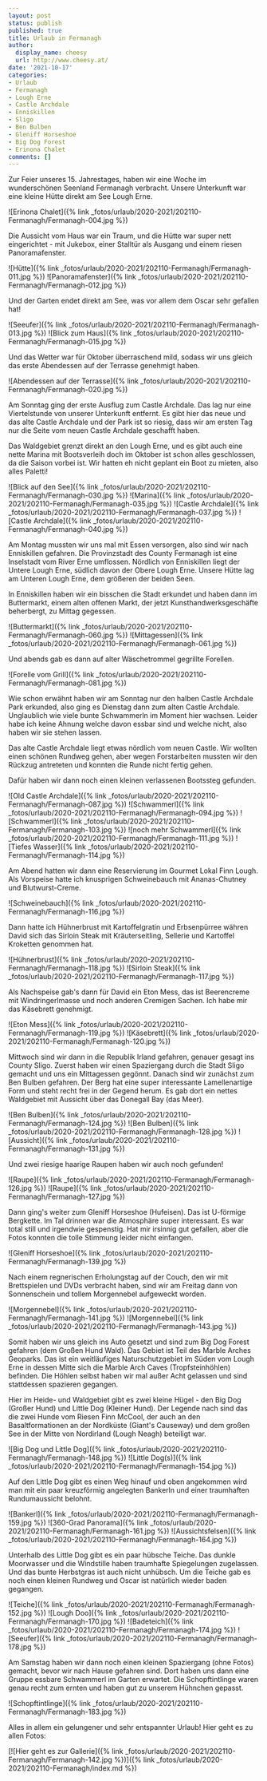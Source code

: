 ```yaml
---
layout: post
status: publish
published: true
title: Urlaub in Fermanagh
author:
  display_name: cheesy
  url: http://www.cheesy.at/
date: '2021-10-17'
categories:
- Urlaub
- Fermanagh
- Lough Erne
- Castle Archdale
- Enniskillen
- Sligo
- Ben Bulben
- Gleniff Horseshoe
- Big Dog Forest
- Erinona Chalet
comments: []
---
```


<!-- Guide to Markdown: https://guides.github.com/features/mastering-markdown/ -->

Zur Feier unseres 15. Jahrestages, haben wir eine Woche im wunderschönen Seenland Fermanagh verbracht. Unsere Unterkunft war eine kleine Hütte direkt am See Lough Erne.

![Erinona Chalet]({% link _fotos/urlaub/2020-2021/202110-Fermanagh/Fermanagh-004.jpg %})

Die Aussicht vom Haus war ein Traum, und die Hütte war super nett eingerichtet - mit Jukebox, einer Stalltür als Ausgang und einem riesen Panoramafenster.

![Hütte]({% link _fotos/urlaub/2020-2021/202110-Fermanagh/Fermanagh-011.jpg %})
![Panoramafenster]({% link _fotos/urlaub/2020-2021/202110-Fermanagh/Fermanagh-012.jpg %})

Und der Garten endet direkt am See, was vor allem dem Oscar sehr gefallen hat!

![Seeufer]({% link _fotos/urlaub/2020-2021/202110-Fermanagh/Fermanagh-013.jpg %})
![Blick zum Haus]({% link _fotos/urlaub/2020-2021/202110-Fermanagh/Fermanagh-015.jpg %})

Und das Wetter war für Oktober überraschend mild, sodass wir uns gleich das erste Abendessen auf der Terrasse genehmigt haben.

![Abendessen auf der Terrasse]({% link _fotos/urlaub/2020-2021/202110-Fermanagh/Fermanagh-020.jpg %})

Am Sonntag ging der erste Ausflug zum Castle Archdale. Das lag nur eine Viertelstunde von unserer Unterkunft entfernt. Es gibt hier das neue und das alte Castle Archdale und der Park ist so riesig, dass wir am ersten Tag nur die Seite vom neuen Castle Archdale geschafft haben.

Das Waldgebiet grenzt direkt an den Lough Erne, und es gibt auch eine nette Marina mit Bootsverleih doch im Oktober ist schon alles geschlossen, da die Saison vorbei ist. Wir hatten eh nicht geplant ein Boot zu mieten, also alles Paletti!

![Blick auf den See]({% link _fotos/urlaub/2020-2021/202110-Fermanagh/Fermanagh-030.jpg %})
![Marina]({% link _fotos/urlaub/2020-2021/202110-Fermanagh/Fermanagh-035.jpg %})
![Castle Archdale]({% link _fotos/urlaub/2020-2021/202110-Fermanagh/Fermanagh-037.jpg %})
![Castle Archdale]({% link _fotos/urlaub/2020-2021/202110-Fermanagh/Fermanagh-040.jpg %})

Am Montag mussten wir uns mal mit Essen versorgen, also sind wir nach Enniskillen gefahren. Die Provinzstadt des County Fermanagh ist eine Inselstadt vom River Erne umflossen. Nördlich von Enniskillen liegt der Untere Lough Erne, südlich davon der Obere Lough Erne. Unsere Hütte lag am Unteren Lough Erne, dem größeren der beiden Seen.

In Enniskillen haben wir ein bisschen die Stadt erkundet und haben dann im Buttermarkt, einem alten offenen Markt, der jetzt Kunsthandwerksgeschäfte beherbergt, zu Mittag gegessen.

![Buttermarkt]({% link _fotos/urlaub/2020-2021/202110-Fermanagh/Fermanagh-060.jpg %})
![Mittagessen]({% link _fotos/urlaub/2020-2021/202110-Fermanagh/Fermanagh-061.jpg %})

Und abends gab es dann auf alter Wäschetrommel gegrillte Forellen.

![Forelle vom Grill]({% link _fotos/urlaub/2020-2021/202110-Fermanagh/Fermanagh-081.jpg %})

Wie schon erwähnt haben wir am Sonntag nur den halben Castle Archdale Park erkunded, also ging es Dienstag dann zum alten Castle Archdale. Unglaublich wie viele bunte Schwammerln im Moment hier wachsen. Leider habe ich keine Ahnung welche davon essbar sind und welche nicht, also haben wir sie stehen lassen.

Das alte Castle Archdale liegt etwas nördlich vom neuen Castle. Wir wollten einen schönen Rundweg gehen, aber wegen Forstarbeiten mussten wir den Rückzug antreteten und konnten die Runde nicht fertig gehen.

Dafür haben wir dann noch einen kleinen verlassenen Bootssteg gefunden.

![Old Castle Archdale]({% link _fotos/urlaub/2020-2021/202110-Fermanagh/Fermanagh-087.jpg %})
![Schwammerl]({% link _fotos/urlaub/2020-2021/202110-Fermanagh/Fermanagh-094.jpg %})
![Schwammerl]({% link _fotos/urlaub/2020-2021/202110-Fermanagh/Fermanagh-103.jpg %})
![noch mehr Schwammerl]({% link _fotos/urlaub/2020-2021/202110-Fermanagh/Fermanagh-111.jpg %})
![Tiefes Wasser]({% link _fotos/urlaub/2020-2021/202110-Fermanagh/Fermanagh-114.jpg %})

Am Abend hatten wir dann eine Reservierung im Gourmet Lokal Finn Lough. Als Vorspeise hatte ich knusprigen Schweinebauch mit Ananas-Chutney und Blutwurst-Creme.

![Schweinebauch]({% link _fotos/urlaub/2020-2021/202110-Fermanagh/Fermanagh-116.jpg %})

Dann hatte ich Hühnerbrust mit Kartoffelgratin und Erbsenpürree währen David sich das Sirloin Steak mit Kräuterseitling, Sellerie und Kartoffel Kroketten genommen hat.

![Hühnerbrust]({% link _fotos/urlaub/2020-2021/202110-Fermanagh/Fermanagh-118.jpg %})
![Sirloin Steak]({% link _fotos/urlaub/2020-2021/202110-Fermanagh/Fermanagh-117.jpg %})

Als Nachspeise gab's dann für David ein Eton Mess, das ist Beerencreme mit Windringerlmasse und noch anderen Cremigen Sachen. Ich habe mir das Käsebrett genehmigt.

![Eton Mess]({% link _fotos/urlaub/2020-2021/202110-Fermanagh/Fermanagh-119.jpg %})
![Käsebrett]({% link _fotos/urlaub/2020-2021/202110-Fermanagh/Fermanagh-120.jpg %})

Mittwoch sind wir dann in die Republik Irland gefahren, genauer gesagt ins County Sligo. Zuerst haben wir einen Spaziergang durch die Stadt Sligo gemacht und uns ein Mittagessen gegönnt. Danach sind wir zunächst zum Ben Bulben gefahren. Der Berg hat eine super interessante Lamellenartige Form und steht recht frei in der Gegend herum. Es gab dort ein nettes Waldgebiet mit Aussicht über das Donegall Bay (das Meer).

![Ben Bulben]({% link _fotos/urlaub/2020-2021/202110-Fermanagh/Fermanagh-124.jpg %})
![Ben Bulben]({% link _fotos/urlaub/2020-2021/202110-Fermanagh/Fermanagh-128.jpg %})
![Aussicht]({% link _fotos/urlaub/2020-2021/202110-Fermanagh/Fermanagh-131.jpg %})

Und zwei riesige haarige Raupen haben wir auch noch gefunden!

![Raupe]({% link _fotos/urlaub/2020-2021/202110-Fermanagh/Fermanagh-126.jpg %})
![Raupe]({% link _fotos/urlaub/2020-2021/202110-Fermanagh/Fermanagh-127.jpg %})

Dann ging's weiter zum Gleniff Horseshoe (Hufeisen). Das ist U-förmige Bergkette. Im Tal drinnen war die Atmosphäre super interessant. Es war total still und irgendwie gespenstig. Hat mir irsinnig gut gefallen, aber die Fotos konnten die tolle Stimmung leider nicht einfangen.

![Gleniff Horseshoe]({% link _fotos/urlaub/2020-2021/202110-Fermanagh/Fermanagh-139.jpg %})

Nach einem regnerischen Erholungstag auf der Couch, den wir mit Brettspielen und DVDs verbracht haben, sind wir am Freitag dann von Sonnenschein und tollem Morgennebel aufgeweckt worden.

![Morgennebel]({% link _fotos/urlaub/2020-2021/202110-Fermanagh/Fermanagh-141.jpg %})
![Morgennebel]({% link _fotos/urlaub/2020-2021/202110-Fermanagh/Fermanagh-143.jpg %})

Somit haben wir uns gleich ins Auto gesetzt und sind zum Big Dog Forest gefahren (dem Großen Hund Wald). Das Gebiet ist Teil des Marble Arches Geoparks. Das ist ein weitläufiges Naturschutzgebiet im Süden vom Lough Erne in dessen Mitte sich die Marble Arch Caves (Tropfsteinhöhlen) befinden. Die Höhlen selbst haben wir mal außer Acht gelassen und sind stattdessen spazieren gegangen.

Hier im Heide- und Waldgebiet gibt es zwei kleine Hügel - den Big Dog (Großer Hund) und Little Dog (Kleiner Hund). Der Legende nach sind das die zwei Hunde vom Riesen Finn McCool, der auch an den Basaltformationen an der Nordküste (Giant's Causeway) und dem großen See in der Mitte von Nordirland (Lough Neagh) beteiligt war.

![Big Dog und Little Dog]({% link _fotos/urlaub/2020-2021/202110-Fermanagh/Fermanagh-148.jpg %})
![Little Dog(s)]({% link _fotos/urlaub/2020-2021/202110-Fermanagh/Fermanagh-154.jpg %})

Auf den Little Dog gibt es einen Weg hinauf und oben angekommen wird man mit ein paar kreuzförmig angelegten Bankerln und einer traumhaften Rundumaussicht belohnt.

![Bankerl]({% link _fotos/urlaub/2020-2021/202110-Fermanagh/Fermanagh-159.jpg %})
![360-Grad Panorama]({% link _fotos/urlaub/2020-2021/202110-Fermanagh/Fermanagh-161.jpg %})
![Aussichtsfelsen]({% link _fotos/urlaub/2020-2021/202110-Fermanagh/Fermanagh-164.jpg %})

Unterhalb des Little Dog gibt es ein paar hübsche Teiche. Das dunkle Moorwasser und die Windstille haben traumhafte Spiegelungen zugelassen. Und das bunte Herbstgras ist auch nicht unhübsch. Um die Teiche gab es noch einen kleinen Rundweg und Oscar ist natürlich wieder baden gegangen.

![Teiche]({% link _fotos/urlaub/2020-2021/202110-Fermanagh/Fermanagh-152.jpg %})
![Lough Doo]({% link _fotos/urlaub/2020-2021/202110-Fermanagh/Fermanagh-170.jpg %})
![Badeteich]({% link _fotos/urlaub/2020-2021/202110-Fermanagh/Fermanagh-174.jpg %})
![Seeufer]({% link _fotos/urlaub/2020-2021/202110-Fermanagh/Fermanagh-178.jpg %})

Am Samstag haben wir dann noch einen kleinen Spaziergang (ohne Fotos) gemacht, bevor wir nach Hause gefahren sind. Dort haben uns dann eine Gruppe essbare Schwammerl im Garten erwartet. Die Schopftintlinge waren genau recht zum ernten und haben gut zu unserem Hühnchen gepasst.

![Schopftintlinge]({% link _fotos/urlaub/2020-2021/202110-Fermanagh/Fermanagh-183.jpg %})

Alles in allem ein gelungener und sehr entspannter Urlaub! Hier geht es zu allen Fotos:

[![Hier geht es zur Gallerie]({% link _fotos/urlaub/2020-2021/202110-Fermanagh/Fermanagh-142.jpg %})]({% link _fotos/urlaub/2020-2021/202110-Fermanagh/index.md %})

